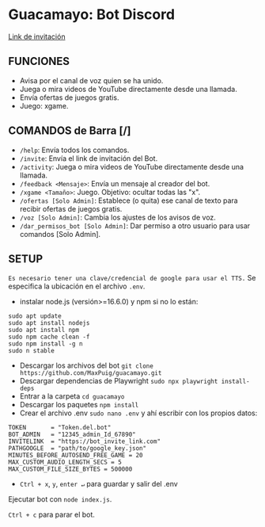 # Guacamayo: Bot Discord
[Link de invitación](https://bot.maxpuig.com)

## FUNCIONES
- Avisa por el canal de voz quien se ha unido.
- Juega o mira videos de YouTube directamente desde una llamada.
- Envía ofertas de juegos gratis.
- Juego: xgame.

## COMANDOS de Barra [/]
- `/help`: Envía todos los comandos.
- `/invite`: Envía el link de invitación del Bot.
- `/activity`: Juega o mira videos de YouTube directamente desde una llamada.
- `/feedback <Mensaje>`: Envía un mensaje al creador del bot.
- `/xgame <Tamaño>`: Juego. Objetivo: ocultar todas las "x".
- `/ofertas [Solo Admin]`: Establece (o quita) ese canal de texto para recibir ofertas de juegos gratis.
- `/voz [Solo Admin]`: Cambia los ajustes de los avisos de voz.
- `/dar_permisos_bot [Solo Admin]`: Dar permiso a otro usuario para usar comandos [Solo Admin].

## SETUP
```Es necesario tener una clave/credencial de google para usar el TTS.``` Se especifica la ubicación en el archivo `.env`. 
- instalar node.js (versión>=16.6.0) y npm si no lo están:
```
sudo apt update
sudo apt install nodejs
sudo apt install npm
sudo npm cache clean -f
sudo npm install -g n
sudo n stable
```
- Descargar los archivos del bot ```git clone https://github.com/MaxPuig/guacamayo.git```
- Descargar dependencias de Playwright ```sudo npx playwright install-deps```
- Entrar a la carpeta ```cd guacamayo```
- Descargar los paquetes ```npm install```
- Crear el archivo .env ```sudo nano .env``` y ahí escribir con los propios datos:
```
TOKEN       = "Token.del.bot"
BOT_ADMIN   = "12345_admin_Id_67890"
INVITELINK  = "https://bot_invite_link.com"
PATHGOOGLE  = "path/to/google_key.json"
MINUTES_BEFORE_AUTOSEND_FREE_GAME = 20
MAX_CUSTOM_AUDIO_LENGTH_SECS = 5
MAX_CUSTOM_FILE_SIZE_BYTES = 500000
```
- ```Ctrl + x```, ```y```, ```enter ↵``` para guardar y salir del .env

Ejecutar bot con ```node index.js```. 

```Ctrl + c``` para parar el bot.